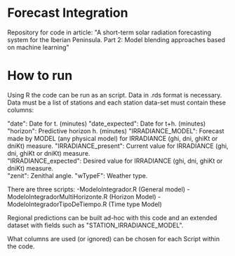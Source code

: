 # Forecast Integration
Repository for code in article:  "A short-term solar radiation forecasting system for the Iberian Peninsula. Part 2: Model blending approaches based on machine learning"

# How to run
Using R the code can be run as an script. Data in .rds format is necessary. Data must be a list of stations and each station data-set must contain these columns:

"date": Date for t. (minutes)
"date_expected": Date for t+h. (minutes)
"horizon": Predictive horizon h. (minutes)
"IRRADIANCE_MODEL": Forecast made by MODEL (any physical model) for IRRADIANCE (ghi, dni, ghiKt or dniKt) measure.
"IRRADIANCE_present": Current value for IRRADIANCE (ghi, dni, ghiKt or dniKt) measure.   
"IRRADIANCE_expected": Desired value for IRRADIANCE (ghi, dni, ghiKt or dniKt) measure.          
"zenit": Zenithal angle.
"wTypeF": Weather type.

There are three scripts:
-ModeloIntegrador.R (General model)
-ModeloIntegradorMultiHorizonte.R (Horizon Model)
-ModeloIntegradorTipoDeTiempo.R (Time type Model)

Regional predictions can be built ad-hoc with this code and an extended dataset with fields such as "STATION_IRRADIANCE_MODEL".

What columns are used (or ignored) can be chosen for each Script within the code.

